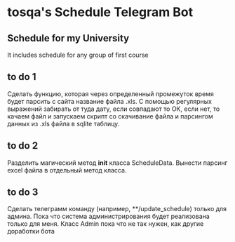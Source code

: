 # tosqa's Schedule Telegram Bot

## Schedule for my University
It includes schedule for any group of first course

## to do 1
Сделать функцию, которая через определенный промежуток время будет парсить с сайта название файла .xls. С помощью регулярных выражений забирать от туда дату, если совпадают то ОК, если нет, то качаем файл и запускаем скрипт со скачивание файла и парсингом данных из .xls файла в sqlite таблицу.

## to do 2
Разделить магический метод __init__ класса ScheduleData. Вынести парсинг excel файла в отдельный метод класса. 

## to do 3 
Сделать телеграмм команду (например, **/update_schedule) только для админа. Пока что система администрирования будет реализована только для меня. Класс Admin пока что не так нужен, как другие доработки бота

